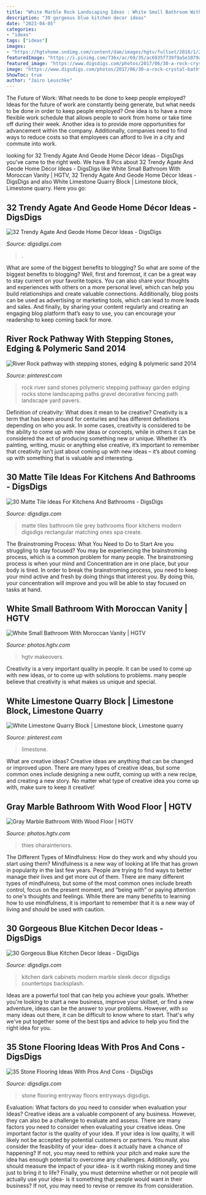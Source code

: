 ```yaml
---
title: "White Marble Rock Landscaping Ideas : White Small Bathroom With Moroccan Vanity"
description: "30 gorgeous blue kitchen decor ideas"
date: "2023-04-05"
categories:
- "ideas"
tags: ["ideas"]
images:
- "https://hgtvhome.sndimg.com/content/dam/images/hgtv/fullset/2018/1/22/1/IO_Stephanie-Hatten_Vintage-Charm_001.jpg.rend.hgtvcom.966.1449.suffix/1516633046764.jpeg"
featuredImage: "https://i.pinimg.com/736x/ac/69/35/ac6935f739f9a5e1079aef5fd75e3380.jpg"
featured_image: "https://www.digsdigs.com/photos/2017/06/30-a-rock-crystal-bathtub-will-turn-your-bath-time-into-relaxing-spa-experience.jpg"
image: "https://www.digsdigs.com/photos/2017/06/30-a-rock-crystal-bathtub-will-turn-your-bath-time-into-relaxing-spa-experience.jpg"
ShowToc: true
author: "Jairo Leuschke"
---
```



The Future of Work: What needs to be done to keep people employed?
Ideas for the future of work are constantly being generate, but what needs to be done in order to keep people employed? One idea is to have a more flexible work schedule that allows people to work from home or take time off during their week. Another idea is to provide more opportunities for advancement within the company. Additionally, companies need to find ways to reduce costs so that employees can afford to live in a city and commute into work.

	

		
looking for 32 Trendy Agate And Geode Home Décor Ideas - DigsDigs you've came to the right web. We have 8 Pics about 32 Trendy Agate And Geode Home Décor Ideas - DigsDigs like White Small Bathroom With Moroccan Vanity | HGTV, 32 Trendy Agate And Geode Home Décor Ideas - DigsDigs and also White Limestone Quarry Block | Limestone block, Limestone quarry. Here you go:
		
    
## 32 Trendy Agate And Geode Home Décor Ideas - DigsDigs

<img loading=lazy src="https://www.digsdigs.com/photos/2017/06/30-a-rock-crystal-bathtub-will-turn-your-bath-time-into-relaxing-spa-experience.jpg" onerror="this.onerror=null;this.src='https://tse3.mm.bing.net/th?id=OIP.jyCz-tX4pQ12l2iUR6YGGAHaLH&amp;pid=15.1';" alt="32 Trendy Agate And Geode Home Décor Ideas - DigsDigs">

_Source: digsdigs.com_

>. 

	

What are some of the biggest benefits to blogging?
So what are some of the biggest benefits to blogging? Well, first and foremost, it can be a great way to stay current on your favorite topics. You can also share your thoughts and experiences with others on a more personal level, which can help you build relationships and create valuable connections. Additionally, blog posts can be used as advertising or marketing tools, which can lead to more leads and sales. And finally, by sharing your content regularly and creating an engaging blog platform that’s easy to use, you can encourage your readership to keep coming back for more.

    
## River Rock Pathway With Stepping Stones, Edging &amp; Polymeric Sand 2014

<img loading=lazy src="https://i.pinimg.com/originals/b8/ac/a7/b8aca75e95ae3bf375975eb22eb2f450.jpg" onerror="this.onerror=null;this.src='https://tse4.mm.bing.net/th?id=OIP.yBXZbcCboh6bqDE_e8TrnQHaJ4&amp;pid=15.1';" alt="River Rock pathway with stepping stones, edging &amp; polymeric sand 2014">

_Source: pinterest.com_

>rock river sand stones polymeric stepping pathway garden edging rocks stone landscaping paths gravel decorative fencing path landscape yard pavers. 

	

Definition of creativity: What does it mean to be creative?
Creativity is a term that has been around for centuries and has different definitions depending on who you ask. In some cases, creativity is considered to be the ability to come up with new ideas or concepts, while in others it can be considered the act of producing something new or unique. Whether it’s painting, writing, music or anything else creative, it’s important to remember that creativity isn’t just about coming up with new ideas – it’s about coming up with something that is valuable and interesting.

    
## 30 Matte Tile Ideas For Kitchens And Bathrooms - DigsDigs

<img loading=lazy src="https://www.digsdigs.com/photos/2017/08/11-concrete-looking-matte-grey-tiles-cover-the-whole-bathroom-and-make-it-modern-and-refined.jpg" onerror="this.onerror=null;this.src='https://tse1.mm.bing.net/th?id=OIP.Z4fOP32PMZINzjo55LM-PwHaKn&amp;pid=15.1';" alt="30 Matte Tile Ideas For Kitchens And Bathrooms - DigsDigs">

_Source: digsdigs.com_

>matte tiles bathroom tile grey bathrooms floor kitchens modern digsdigs rectangular matching ones spa create. 

	

The Brainstroming Process: What You Need to Do to Start
Are you struggling to stay focused? You may be experiencing the brainstroming process, which is a common problem for many people. The brainstroming process is when your mind and Concentration are in one place, but your body is tired. In order to break the brainstroming process, you need to keep your mind active and fresh by doing things that interest you. By doing this, your concentration will improve and you will be able to stay focused on tasks at hand.

    
## White Small Bathroom With Moroccan Vanity | HGTV

<img loading=lazy src="https://hgtvhome.sndimg.com/content/dam/images/hgtv/fullset/2018/1/22/1/IO_Stephanie-Hatten_Vintage-Charm_001.jpg.rend.hgtvcom.966.1449.suffix/1516633046764.jpeg" onerror="this.onerror=null;this.src='https://tse2.mm.bing.net/th?id=OIP.c0ywuMFoCoe92nlV5787EgHaLH&amp;pid=15.1';" alt="White Small Bathroom With Moroccan Vanity | HGTV">

_Source: photos.hgtv.com_

>hgtv makeovers. 

	

Creativity is a very important quality in people. It can be used to come up with new ideas, or to come up with solutions to problems. many people believe that creativity is what makes us unique and special.

    
## White Limestone Quarry Block | Limestone Block, Limestone Quarry

<img loading=lazy src="https://i.pinimg.com/736x/ac/69/35/ac6935f739f9a5e1079aef5fd75e3380.jpg" onerror="this.onerror=null;this.src='https://tse4.mm.bing.net/th?id=OIP.h0bwkO4GClHSuJvgmVAt_QHaFj&amp;pid=15.1';" alt="White Limestone Quarry Block | Limestone block, Limestone quarry">

_Source: pinterest.com_

>limestone. 

	

What are creative ideas?
Creative ideas are anything that can be changed or improved upon. There are many types of creative ideas, but some common ones include designing a new outfit, coming up with a new recipe, and creating a new story. No matter what type of creative idea you come up with, make sure to keep it creative!

    
## Gray Marble Bathroom With Wood Floor | HGTV

<img loading=lazy src="https://hgtvhome.sndimg.com/content/dam/images/hgtv/fullset/2018/6/28/0/FOD18_Andrea-Swan_Modern-Farmhouse_022.jpg.rend.hgtvcom.966.1449.suffix/1530204853312.jpeg" onerror="this.onerror=null;this.src='https://tse3.mm.bing.net/th?id=OIP.iQ7hO1-_jdo9gSBuXngBGAHaLH&amp;pid=15.1';" alt="Gray Marble Bathroom With Wood Floor | HGTV">

_Source: photos.hgtv.com_

>thies oharainteriors. 

	

The Different Types of Mindfulness: How do they work and why should you start using them?
Mindfulness is a new way of looking at life that has grown in popularity in the last few years. People are trying to find ways to better manage their lives and get more out of them. There are many different types of mindfulness, but some of the most common ones include breath control, focus on the present moment, and “being with” or paying attention to one's thoughts and feelings. While there are many benefits to learning how to use mindfulness, it is important to remember that it is a new way of living and should be used with caution.

    
## 30 Gorgeous Blue Kitchen Decor Ideas - DigsDigs

<img loading=lazy src="https://www.digsdigs.com/photos/2017/08/18-a-dark-blue-modern-sleek-kitchen-with-white-marble-and-white-cabinets.jpg" onerror="this.onerror=null;this.src='https://tse1.mm.bing.net/th?id=OIP.ao8LdPIxA6SmNBPKKzGznAHaLH&amp;pid=15.1';" alt="30 Gorgeous Blue Kitchen Decor Ideas - DigsDigs">

_Source: digsdigs.com_

>kitchen dark cabinets modern marble sleek decor digsdigs countertops backsplash. 

	

Ideas are a powerful tool that can help you achieve your goals. Whether you're looking to start a new business, improve your skillset, or find a new adventure, ideas can be the answer to your problems. However, with so many ideas out there, it can be difficult to know where to start. That's why we've put together some of the best tips and advice to help you find the right idea for you.

    
## 35 Stone Flooring Ideas With Pros And Cons - DigsDigs

<img loading=lazy src="https://www.digsdigs.com/photos/2016/08/17-stone-entryway-floors-are-a-durable-and-strike-resistant-choice.jpg" onerror="this.onerror=null;this.src='https://tse2.mm.bing.net/th?id=OIP.LYblX7WMBkNuFRHK1xkoVwHaLH&amp;pid=15.1';" alt="35 Stone Flooring Ideas With Pros And Cons - DigsDigs">

_Source: digsdigs.com_

>stone flooring entryway floors entryways digsdigs. 

	

Evaluation: What factors do you need to consider when evaluation your Ideas?
Creative ideas are a valuable component of any business. However, they can also be a challenge to evaluate and assess. There are many factors you need to consider when evaluating your creative ideas. 
One important factor is the quality of your idea. If your idea is low quality, it will likely not be accepted by potential customers or partners. You must also consider the feasibility of your idea- does it actually have a chance of happening? If not, you may need to rethink your pitch and make sure the idea has enough potential to overcome any challenges. Additionally, you should measure the impact of your idea- is it worth risking money and time just to bring it to life? Finally, you must determine whether or not people will actually use your idea- is it something that people would want in their business? If not, you may need to revise or remove its from consideration.

